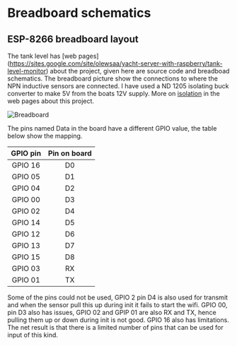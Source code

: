 # Breadboard schematics

## ESP-8266 breadboard layout

The tank level has [web pages]
(https://sites.google.com/site/olewsaa/yacht-server-with-raspberry/tank-level-monitor)
about the project, given here are source code and breadboad schematics.
The breadboard picture show the connections to where the NPN inductive
sensors are connected.  I have used a ND 1205 isolating buck converter
to make 5V from the boats 12V supply. More on
[isolation](https://sites.google.com/site/olewsaa/yacht-server-with-raspberry/a-note-on-isolation)
in the web pages about this project.

![Breadboard](https://github.com/olewsaa/Yacht-computer/blob/master/img/Tank-level_bb.png 
"ESP-8266 breadboard layout")

The pins named Data in the board have a different GPIO value, the table below show the mapping.

| GPIO pin    | Pin on board    |
| :---------: | :-------------: |
| GPIO 16     | D0              |
| GPIO 05     | D1              |
| GPIO 04     | D2              |
| GPIO 00     | D3              |
| GPIO 02     | D4              |
| GPIO 14     | D5              |
| GPIO 12     | D6              |
| GPIO 13     | D7              |
| GPIO 15     | D8              |
| GPIO 03     | RX              |
| GPIO 01     | TX              |

Some of the pins could not be used, GPIO 2 pin D4 is also used for transmit and when the 
sensor pull this up during init it fails to start the wifi. GPIO 00, pin D3 also has issues,
GPIO 02 and GPIP 01 are also RX and TX, hence pulling them up or down during init is not good. 
GPIO 16 also has limitations. The net result is that there is a limited number of pins that can 
be used for input of this kind.

